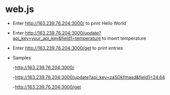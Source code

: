 # web.js
* Enter http://163.239.76.204:3000/ to print Hello World

* Enter http://163.239.76.204:3000/update?api_key=your_api_key&field1=temperature to insert temperature

* Enter http://163.239.76.204:3000/get to print entries

* Samples

  -http://163.239.76.204:3000/

  -http://163.239.76.204:3000/update?api_key=zaSDkfmasd&field1=24.64

  -http://163.239.76.204:3000/get
